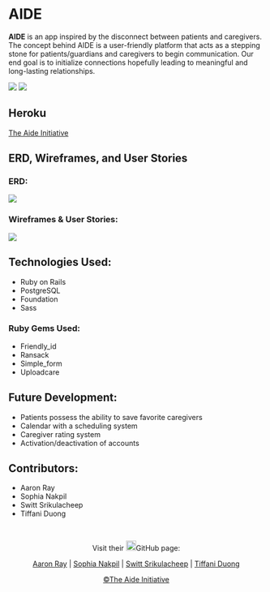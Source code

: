 # AIDE

**AIDE** is an app inspired by the disconnect between patients and caregivers. The concept behind AIDE is a user-friendly platform that acts as a stepping stone for patients/guardians and caregivers to begin communication. Our end goal is to initialize connections hopefully leading to meaningful and long-lasting relationships.
<p>
<img src="http://i.imgur.com/c5e7j6e.jpg">  <img src="http://i.imgur.com/CSxeVEp.jpg">
</p>

## Heroku
<a href="https://aide-initiative.herokuapp.com/">The Aide Initiative</a>

## ERD, Wireframes, and User Stories

### ERD:
<img src="http://i.imgur.com/gYv8KA0.png">

### Wireframes & User Stories:
<img src="http://i.imgur.com/ceLLQNm.png">

## Technologies Used:
* Ruby on Rails
* PostgreSQL
* Foundation
* Sass

### Ruby Gems Used:
* Friendly_id
* Ransack
* Simple_form
* Uploadcare

## Future Development:
* Patients possess the ability to save favorite caregivers
* Calendar with a scheduling system
* Caregiver rating system
* Activation/deactivation of accounts

## Contributors:
* Aaron Ray
* Sophia Nakpil
* Switt Srikulacheep
* Tiffani Duong
<br>
<p align="center">Visit their <img src="https://assets-cdn.github.com/images/modules/logos_page/GitHub-Mark.png" height="20px" width="20px">GitHub page:</p>
<p align="center">
        <a href="https://github.com/array415">Aaron Ray</a> |
        <a href="https://github.com/sophn11">Sophia Nakpil</a> |
        <a href="https://github.com/SwittS">Switt Srikulacheep</a> |
        <a href="https://github.com/tbduong">Tiffani Duong</a>
</p>
<p align="center"><a href="https://aide-initiative.herokuapp.com/">&copy;The Aide Initiative</a></p>
